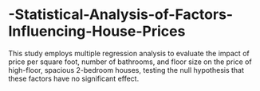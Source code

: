# -Statistical-Analysis-of-Factors-Influencing-House-Prices
This study employs multiple regression analysis to evaluate the impact of price per square foot, number of bathrooms, and floor size on the price of high-floor, spacious 2-bedroom houses, testing the null hypothesis that these factors have no significant effect.
